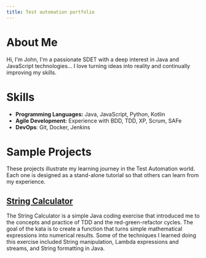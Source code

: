 ```yaml
---
title: Test automation portfolio
---
```


# About Me

Hi, I'm John, I'm a passionate SDET with a deep interest in Java and JavaScript technologies... I love turning ideas into reality and continually improving my skills.

# Skills

- **Programming Languages:** Java, JavaScript, Python, Kotlin
- **Agile Development:** Experience with BDD, TDD, XP, Scrum, SAFe
- **DevOps**: Git, Docker, Jenkins

# Sample Projects

These projects illustrate my learning journey in the Test Automation world. Each one is designed as a stand-alone tutorial so that others can learn from my experience.

## [String Calculator](https://github.com/wakaleo/portfolio-string-calculator)

The String Calculator is a simple Java coding exercise that introduced me to the concepts and practice of TDD and the red-green-refactor cycles. The goal of the kata is to create a function that turns simple mathematical expressions into numerical results. Some of the techniques I learned doing this exercise included String manipulation, Lambda expressions and streams, and String formatting in Java.

